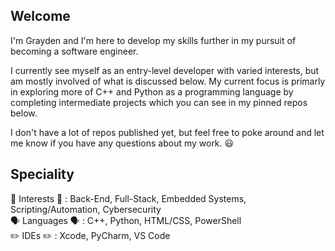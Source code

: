 ## Welcome
I'm Grayden and I'm here to develop my skills further in my pursuit of becoming a software engineer. 

I currently see myself as an entry-level developer with varied interests, but am mostly involved of what is discussed below.
My current focus is primarly in exploring more of C++ and Python as a programming language by completing intermediate projects which you can 
see in my pinned repos below. 

I don't have a lot of repos published yet, but feel free to poke around and let me know if you have any questions about my work. 😃

## Speciality
🧠 Interests 🧠 : Back-End, Full-Stack, Embedded Systems, Scripting/Automation, Cybersecurity
<br>
🗣️ Languages 🗣️ : C++, Python, HTML/CSS, PowerShell
<br>
✏️ IDEs ✏️ : Xcode, PyCharm, VS Code
